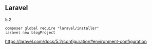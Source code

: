 Laravel
-
5.2

````
composer global require "laravel/installer" 
laravel new blogProject
````

https://laravel.com/docs/5.2/configuration#environment-configuration
